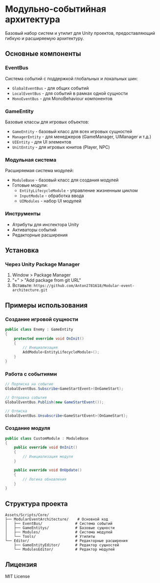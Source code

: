 # Модульно-событийная архитектура

Базовый набор систем и утилит для Unity проектов, предоставляющий гибкую и расширяемую архитектуру.

## Основные компоненты

### EventBus
Система событий с поддержкой глобальных и локальных шин:
- `GlobalEventBus` - для общих событий
- `LocalEventBus` - для событий в рамках одной сущности
- `MonoEventBus` - для MonoBehaviour компонентов

### GameEntity
Базовые классы для игровых объектов:
- `GameEntity` - базовый класс для всех игровых сущностей
- `ManagerEntity` - для менеджеров (GameManager, UIManager и т.д.)
- `UIEntity` - для UI элементов
- `UnitEntity` - для игровых юнитов (Player, NPC)

### Модульная система
Расширяемая система модулей:
- `ModuleBase` - базовый класс для создания модулей
- Готовые модули:
  - `EntityLifecycleModule` - управление жизненным циклом
  - `InputModule` - обработка ввода
  - `UIModules` - набор UI модулей

### Инструменты
- Атрибуты для инспектора Unity
- Активаторы событий
- Редакторные расширения

## Установка

### Через Unity Package Manager

1. Window > Package Manager
2. "+" > "Add package from git URL"
3. Вставьте: `https://github.com/Anton2781618/Modular-event-architecture.git`

## Примеры использования

### Создание игровой сущности
```csharp
public class Enemy : GameEntity 
{
    protected override void OnInit()
    {
        // Инициализация
        AddModule<EntityLifecycleModule>();
    }
}
```

### Работа с событиями
```csharp
// Подписка на событие
GlobalEventBus.Subscribe<GameStartEvent>(OnGameStart);

// Отправка события
GlobalEventBus.Publish(new GameStartEvent());

// Отписка
GlobalEventBus.Unsubscribe<GameStartEvent>(OnGameStart);
```

### Создание модуля
```csharp
public class CustomModule : ModuleBase
{
    public override void OnInit()
    {
        // Инициализация модуля
    }

    public override void OnUpdate()
    {
        // Логика обновления
    }
}
```

## Структура проекта

```
Assets/Scripts/Core/
├── ModularEventArchitecture/    # Основной код
│   ├── EventBus/               # Система событий
│   ├── GameEntitys/            # Базовые сущности
│   ├── Modules/                # Система модулей
│   └── Tools/                  # Утилиты
└── Editor/                     # Редакторные расширения
    ├── GameEntityEditor/       # Редактор сущностей
    └── ModulesEditor/          # Редактор модулей
```

## Лицензия
MIT License
